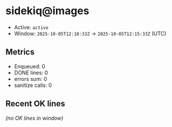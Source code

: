 # sidekiq@images

- Active: `active`
- Window: `2025-10-05T12:10:33Z` → `2025-10-05T12:15:33Z` (UTC)

## Metrics
- Enqueued: 0
- DONE lines: 0
- errors sum: 0
- sanitize calls: 0

## Recent OK lines
_(no OK lines in window)_

